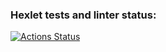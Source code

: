 ### Hexlet tests and linter status:
[![Actions Status](https://github.com/OlegRakhilov/python-project-50/actions/workflows/hexlet-check.yml/badge.svg)](https://github.com/OlegRakhilov/python-project-50/actions)